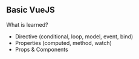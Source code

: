## Basic VueJS

What is learned?

- Directive (conditional, loop, model, event, bind)
- Properties (computed, method, watch)
- Props & Components
